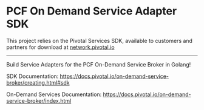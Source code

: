 # PCF On Demand Service Adapter SDK

This project relies on the Pivotal Services SDK, available to customers and partners for download at [network.pivotal.io](http://network.pivotal.io)

---

Build Service Adapters for the PCF On-Demand Service Broker in Golang! 

SDK Documentation: https://docs.pivotal.io/on-demand-service-broker/creating.html#sdk

On-Demand Services Documentation: https://docs.pivotal.io/on-demand-service-broker/index.html
